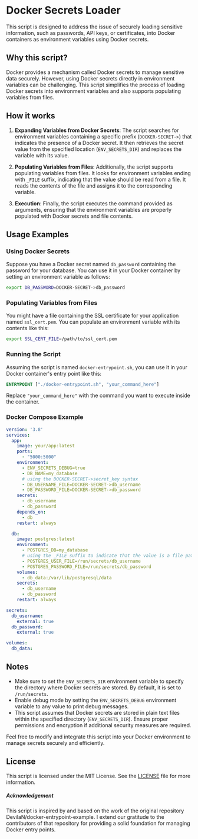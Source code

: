 # Docker Secrets Loader

This script is designed to address the issue of securely loading sensitive information, such as passwords, API keys, or certificates, into Docker containers as environment variables using Docker secrets.

## Why this script?

Docker provides a mechanism called Docker secrets to manage sensitive data securely. However, using Docker secrets directly in environment variables can be challenging. This script simplifies the process of loading Docker secrets into environment variables and also supports populating variables from files.

## How it works

1. **Expanding Variables from Docker Secrets**: The script searches for environment variables containing a specific prefix (`DOCKER-SECRET->`) that indicates the presence of a Docker secret. It then retrieves the secret value from the specified location (`ENV_SECRETS_DIR`) and replaces the variable with its value.

2. **Populating Variables from Files**: Additionally, the script supports populating variables from files. It looks for environment variables ending with `_FILE` suffix, indicating that the value should be read from a file. It reads the contents of the file and assigns it to the corresponding variable.

3. **Execution**: Finally, the script executes the command provided as arguments, ensuring that the environment variables are properly populated with Docker secrets and file contents.

## Usage Examples

### Using Docker Secrets

Suppose you have a Docker secret named `db_password` containing the password for your database. You can use it in your Docker container by setting an environment variable as follows:

```bash
export DB_PASSWORD=DOCKER-SECRET->db_password
```

### Populating Variables from Files

You might have a file containing the SSL certificate for your application named `ssl_cert.pem`. You can populate an environment variable with its contents like this:

```bash
export SSL_CERT_FILE=/path/to/ssl_cert.pem
```

### Running the Script

Assuming the script is named `docker-entrypoint.sh`, you can use it in your Docker container's entry point like this:

```Dockerfile
ENTRYPOINT ["./docker-entrypoint.sh", "your_command_here"]
```

Replace `"your_command_here"` with the command you want to execute inside the container.

### Docker Compose Example
```yaml
version: '3.8'
services:
  app:
    image: your/app:latest
    ports:
      - "5000:5000"
    environment:
      - ENV_SECRETS_DEBUG=true
      - DB_NAME=my_database
      # using the DOCKER-SECRET->secret_key syntax
      - DB_USERNAME_FILE=DOCKER-SECRET->db_username
      - DB_PASSWORD_FILE=DOCKER-SECRET->db_password
    secrets:
      - db_username
      - db_password
    depends_on:
      - db
    restart: always

  db:
    image: postgres:latest
    environment:
      - POSTGRES_DB=my_database
      # using the _FILE suffix to indicate that the value is a file path
      - POSTGRES_USER_FILE=/run/secrets/db_username
      - POSTGRES_PASSWORD_FILE=/run/secrets/db_password
    volumes:
      - db_data:/var/lib/postgresql/data
    secrets:
      - db_username
      - db_password
    restart: always

secrets:
  db_username:
    external: true
  db_password:
    external: true

volumes:
  db_data:
```

## Notes

- Make sure to set the `ENV_SECRETS_DIR` environment variable to specify the directory where Docker secrets are stored. By default, it is set to `/run/secrets`.
- Enable debug mode by setting the `ENV_SECRETS_DEBUG` environment variable to any value to print debug messages.
- This script assumes that Docker secrets are stored in plain text files within the specified directory (`ENV_SECRETS_DIR`). Ensure proper permissions and encryption if additional security measures are required.

Feel free to modify and integrate this script into your Docker environment to manage secrets securely and efficiently.

## License
 
This script is licensed under the MIT License. See the [LICENSE](LICENSE) file for more information.

##### Acknowledgement

This script is inspired by and based on the work of the original repository DevilaN/docker-entrypoint-example. I extend our gratitude to the contributors of that repository for providing a solid foundation for managing Docker entry points.